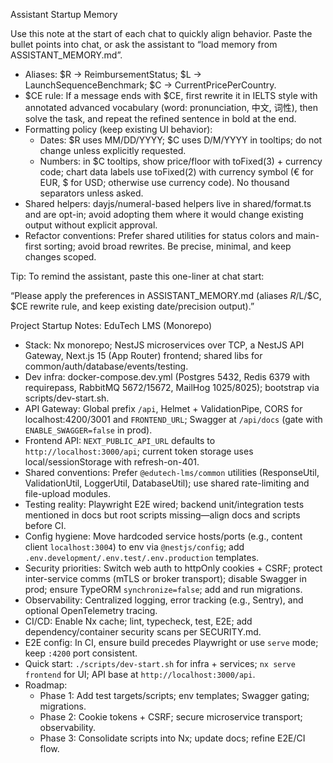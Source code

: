 Assistant Startup Memory

Use this note at the start of each chat to quickly align behavior. Paste the bullet points into chat, or ask the assistant to “load memory from ASSISTANT_MEMORY.md”.

- Aliases: $R → ReimbursementStatus; $L → LaunchSequenceBenchmark; $C → CurrentPricePerCountry.
- $CE rule: If a message ends with $CE, first rewrite it in IELTS style with annotated advanced vocabulary (word: pronunciation, 中文, 词性), then solve the task, and repeat the refined sentence in bold at the end.
- Formatting policy (keep existing UI behavior):
  - Dates: $R uses MM/DD/YYYY; $C uses D/M/YYYY in tooltips; do not change unless explicitly requested.
  - Numbers: in $C tooltips, show price/floor with toFixed(3) + currency code; chart data labels use toFixed(2) with currency symbol (€ for EUR, $ for USD; otherwise use currency code). No thousand separators unless asked.
- Shared helpers: dayjs/numeral-based helpers live in shared/format.ts and are opt-in; avoid adopting them where it would change existing output without explicit approval.
- Refactor conventions: Prefer shared utilities for status colors and main-first sorting; avoid broad rewrites. Be precise, minimal, and keep changes scoped.

Tip: To remind the assistant, paste this one-liner at chat start:

“Please apply the preferences in ASSISTANT_MEMORY.md (aliases $R/$L/$C, $CE rewrite rule, and keep existing date/precision output).”


Project Startup Notes: EduTech LMS (Monorepo)

- Stack: Nx monorepo; NestJS microservices over TCP, a NestJS API Gateway, Next.js 15 (App Router) frontend; shared libs for common/auth/database/events/testing.
- Dev infra: docker-compose.dev.yml (Postgres 5432, Redis 6379 with requirepass, RabbitMQ 5672/15672, MailHog 1025/8025); bootstrap via scripts/dev-start.sh.
- API Gateway: Global prefix `/api`, Helmet + ValidationPipe, CORS for localhost:4200/3001 and `FRONTEND_URL`; Swagger at `/api/docs` (gate with `ENABLE_SWAGGER=false` in prod).
- Frontend API: `NEXT_PUBLIC_API_URL` defaults to `http://localhost:3000/api`; current token storage uses local/sessionStorage with refresh-on-401.
- Shared conventions: Prefer `@edutech-lms/common` utilities (ResponseUtil, ValidationUtil, LoggerUtil, DatabaseUtil); use shared rate-limiting and file-upload modules.
- Testing reality: Playwright E2E wired; backend unit/integration tests mentioned in docs but root scripts missing—align docs and scripts before CI.
- Config hygiene: Move hardcoded service hosts/ports (e.g., content client `localhost:3004`) to env via `@nestjs/config`; add `.env.development/.env.test/.env.production` templates.
- Security priorities: Switch web auth to httpOnly cookies + CSRF; protect inter-service comms (mTLS or broker transport); disable Swagger in prod; ensure TypeORM `synchronize=false`; add and run migrations.
- Observability: Centralized logging, error tracking (e.g., Sentry), and optional OpenTelemetry tracing.
- CI/CD: Enable Nx cache; lint, typecheck, test, E2E; add dependency/container security scans per SECURITY.md.
- E2E config: In CI, ensure build precedes Playwright or use `serve` mode; keep `:4200` port consistent.
- Quick start: `./scripts/dev-start.sh` for infra + services; `nx serve frontend` for UI; API base at `http://localhost:3000/api`.
- Roadmap:
  - Phase 1: Add test targets/scripts; env templates; Swagger gating; migrations.
  - Phase 2: Cookie tokens + CSRF; secure microservice transport; observability.
  - Phase 3: Consolidate scripts into Nx; update docs; refine E2E/CI flow.
